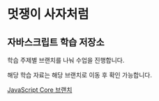 # 멋쟁이 사자처럼

## 자바스크립트 학습 저장소

학습 주제별 브랜치를 나눠 수업을 진행합니다.

해당 학습 자료는 해당 브랜치로 이동 후 확인 가능합니다.

[JavaScript Core 브랜치](https://www.naver.com)

